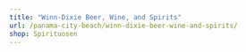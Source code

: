 ```yaml
---
title: "Winn-Dixie Beer, Wine, and Spirits"
url: /panama-city-beach/winn-dixie-beer-wine-and-spirits/
shop: Spirituosen
---
```

